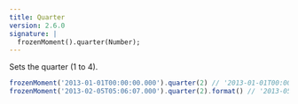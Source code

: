 ```yaml
---
title: Quarter
version: 2.6.0
signature: |
  frozenMoment().quarter(Number);
---
```



Sets the quarter (1 to 4).

```javascript
frozenMoment('2013-01-01T00:00:00.000').quarter(2) // '2013-01-01T00:00:00.000'
frozenMoment('2013-02-05T05:06:07.000').quarter(2).format() // '2013-05-05T05:06:07-07:00'
```
